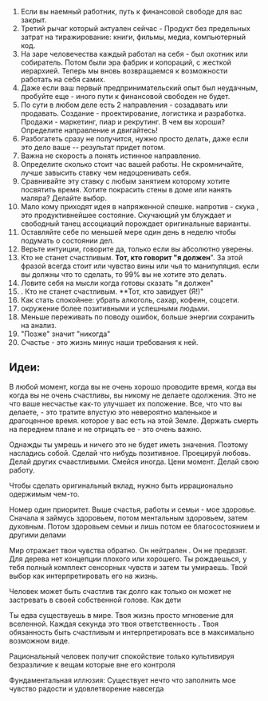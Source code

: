1. Если вы наемный работник, путь к финансовой свободе для вас закрыт.
2. Третий рычаг который актуален сейчас - Продукт без предельных затрат на тиражирование: книги, фильмы, медиа, компьютерный код.
3.  На заре человечества каждый работал на себя  - был охотник или собиратель. Потом были эра фабрик и копораций, с жесткой иерархией. Теперь мы вновь возвращаемся к возможности работать на себя самих.
4. Даже если ваш первый предпринимательский опыт был неудачным, пробуйте еще - иного пути к финансовой свободен не будет.
5. По сути в любом деле есть 2 направления - созадавать или продавать. Создание - проектирование, логистика и разработка. Продажи - маркетинг, пиар и рекрутинг. В чем вы хороши? Определите направление и двигайтесь! 
6. Разбогатеть сразу не получится, нужно просто делать, даже если это дело ваше -- результат придет потом.
7. Важна не скорость а понять истинное направление.
8. Определите сколько стоит час вашей работы. Не скромничайте, лучше завысить ставку чем недоцоенивать себя.
9. Сравнивайте эту ставку с любым занятием которому хотите посвятить время. Хотите покрасить стены в доме или нанять маляра? Делайте выбор.
10. Мало кому приходят идея в напряженной спешке. напротив - скука , это продуктивнейшее состояние. Скучающий ум блуждает и свободный танец ассоциаций порождает оригинальные варианты.
11. Оставляйте себе по меньшей мере один день в неделю чтобы подумать о состоянии дел.
12. Верьте интуиции, говорите да, только если вы абсолютно уверены.
13. Кто не станет счастливым. **Тот, кто говорит "я должен**". За этой фразой всегда стоит или чувство вины или чья то манипуляция. если вы должны что то сделать, то 99% вы не хотите это делать.
14. Ловите себя на мысли когда готовы сказать "я должен"
15. . Кто не станет счастливым. **Тот, кто завидует (Я!)"
16.  Как стать спокойнее: убрать алкоголь, сахар, кофеин, соцсети.
17. окружение более позитивными и успешными людьми.
18. Меньше переживать по поводу ошибок, больше энергии сохранить на анализ.
19. "Позже" значит "никогда"
20. Счастье - это жизнь минус наши требования к ней.

## Идеи:
В любой момент, когда вы не очень хорошо проводите время, когда вы когда вы не очень счастливы, вы никому не делаете одолжения. Это не что ваше несчастье как-то улучшает их положение. Все, что
что вы делаете, - это тратите впустую это невероятно маленькое и драгоценное время. которое у вас есть на этой Земле. Держать смерть на переднем плане и не отрицать ее - это очень важно.


Однажды ты умрешь и ничего это не будет иметь значения. Поэтому насладись собой. Сделай что нибудь позитивное. Проецируй любовь. Делай других счаастливыми. Смейся иногда. Цени  момент. Делай свою работу.


Чтобы сделать оригинальный вклад, нужно быть иррационально
одержимым чем-то.

Номер один приоритет. Выше счастья, работы и семьи - мое здоровье. Сначала я займусь здоровьем, потом ментальным здоровьем, затем духовным. Потом здоровьем семьи и лишь потом ее благосостоянием и другими делами

Мир отражает твои чувства обратно. Он нейтрален . Он не предвзят. Для дерева нет концепции плохого или хорошего. Ты рождаешься, у тебя полный комплект сенсорных чувств и затем ты умираешь.  Твой выбор как интерпретировать его на жизнь.

Человек может быть счастлив так долго как только он может не застревать в своей собственной голове. Как дети

Ты едва существуешь в мире. Твоя жизнь просто мгновение для вселенной. Каждая секунда это твоя ответственность . Твоя обязанность быть счастливым и интерпретировать все в максимально возможном виде.

Рациональный человек получит спокойствие только культивируя безразличие к вещам которые вне его контроля

Фундаментальная иллюзия:
Существует нечто что заполнить мое чувство радости и удовлетворение навсегда
